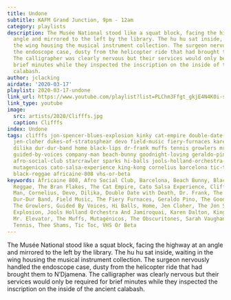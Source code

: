 ```yaml
---
title: Undone
subtitle: KAFM Grand Junction, 9pm - 12am
category: playlists
description: The Musée National stood like a squat block, facing the highway at an
  angle and mirrored to the left by the library. The hu hu sat inside, waiting in
  the wing housing the musical instrument collection. The surgeon nervously handled
  the endoscope case, dusty from the helicopter ride that had brought them to N’Djamena.
  The calligrapher was clearly nervous but their services would only be required for
  brief minutes while they inspected the inscription on the inside of the ancient
  calabash.
author: jclacking
airdate: '2020-03-17'
playlist: 2020-03-17-undone
link_url: https://www.youtube.com/playlist?list=PLChm3Ffgt_gkjE4N4K0i-s6GYnSpzq1gz
link_type: youtube
image:
  src: artists/2020/Clifffs.jpg
  caption: Clifffs
index: Undone
tags: clifffs jon-spencer-blues-explosion kinky cat-empire double-date-with-death
  jen-cloher dukes-of-stratosphear devo field-music fiery-furnaces karen-dalton obscuritones
  dilika dur-dur-band home black-lips dr-frank muffs tennis growlers mr-elevator thee-shams
  guided-by-voices company-man beach-bunny goodnight-loving geraldo-pino sarah-vaughan
  afro-social-club starcrawler sparks hi-balls jools-holland-orchestra-jamiroquai
  mutagenicos cato-salsa-experience king-kong cornelius barcelona tic-toc bran-flakes
  black-reggae africaine-808 vhs-or-beta
keywords: Africaine 808, Afro Social Club, Barcelona, Beach Bunny, Black Lips, Black
  Reggae, The Bran Flakes, The Cat Empire, Cato Salsa Experience, Clifffs, Company
  Man, Cornelius, Devo, Dilika, Double Date with Death, Dr. Frank, The Dukes Of Stratosphear,
  Dur-Dur Band, Field Music, The Fiery Furnaces, Geraldo Pino, The Goodnight Loving,
  The Growlers, Guided By Voices, Hi Balls, Home, Jen Cloher, The Jon Spencer Blues
  Explosion, Jools Holland Orchestra And Jamiroquai, Karen Dalton, King Kong, Kinky,
  Mr. Elevator, The Muffs, Mutagénicos, The Obscuritones, Sarah Vaughan, Sparks, Starcrawler,
  Tennis, Thee Shams, Tic Toc, VHS Or Beta
---
```

The Musée National stood like a squat block, facing the highway at an angle and mirrored to the left by the library. The hu hu sat inside, waiting in the wing housing the musical instrument collection. The surgeon nervously handled the endoscope case, dusty from the helicopter ride that had brought them to N’Djamena. The calligrapher was clearly nervous but their services would only be required for brief minutes while they inspected the inscription on the inside of the ancient calabash.
